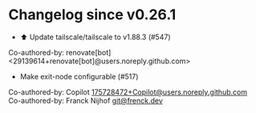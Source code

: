 # Changelog since v0.26.1
- ⬆️ Update tailscale/tailscale to v1.88.3 (#547)

Co-authored-by: renovate[bot] <29139614+renovate[bot]@users.noreply.github.com> 
- Make exit-node configurable (#517)

Co-authored-by: Copilot <175728472+Copilot@users.noreply.github.com>
Co-authored-by: Franck Nijhof <git@frenck.dev> 
